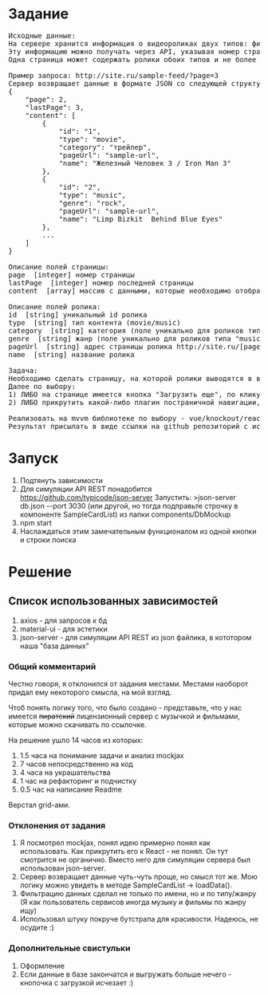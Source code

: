 # Задание
<pre>
Исходные данные:
На сервере хранится информация о видеороликах двух типов: фильмы и музыка.
Эту информацию можно получать через API, указывая номер страницы с данными.
Одна страница может содержать ролики обоих типов и не более 10 штук.

Пример запроса: http://site.ru/sample-feed/?page=3
Сервер возвращает данные в формате JSON со следующей структурой:
{
	"page": 2,
	"lastPage": 3,
	"content": [
		{
			"id": "1",
			"type": "movie",
			"category": "трейлер",
			"pageUrl": "sample-url",
			"name": "Железный Человек 3 / Iron Man 3"
		},
		{
			"id": "2",
			"type": "music",
			"genre": "rock",
			"pageUrl": "sample-url",
			"name": "Limp Bizkit ­ Behind Blue Eyes"
		},
		...
	]
}

Описание полей страницы:
page ­ [integer] номер страницы
lastPage ­ [integer] номер последней страницы
content ­ [array] массив с данными, которые необходимо отобразить на странице

Описание полей ролика:
id ­ [string] уникальный id ролика
type ­ [string] тип контента (movie/music)
category ­ [string] категория (поле уникально для роликов типа "movie")
genre ­ [string] жанр (поле уникально для роликов типа "music")
pageUrl ­ [string] адрес страницы ролика http://site.ru/[pageUrl]
name ­ [string] название ролика

Задача:
Необходимо сделать страницу, на которой ролики выводятся в виде списка ссылок. Рядом с каждой ссылкой выводится поле category/genre, в зависимости от типа ролика. При загрузке страницы запрашивается и показывается первая порция данных.
Далее по выбору:
1) ЛИБО на странице имеется кнопка "Загрузить еще", по клику на которой загружается следующая страница с данными. Если данные закончились, кнопка "Загрузить еще" должна быть скрыта. Также реализовать возможность фильтрации загруженных данных на клиенте по названию (поле name)
2) ЛИБО прикрутить какой-либо плагин постраничной навигации, в этом случае список должен отображаться постранично (на странице 10 роликов)

Реализовать на mvvm библиотеке по выбору - vue/knockout/react/angular. Для отображения списка НЕ использовать плагины таблиц, а только встроенный шаблонизатор из mvvm решения. Учесть обработку ошибок. Серверные запросы эмулировать через https://github.com/jakerella/jquery-mockjax Для аккуратного вида можно прикрутить bootstrap.
Результат присылать в виде ссылки на github репозиторий с исходным кодом тестового задания и инструкции, как запускать.
</pre>
# Запуск
1. Подтянуть зависимости
2. Для симуляции API REST понадобится https://github.com/typicode/json-server
Запустить: >json-server db.json --port 3030
(или другой, но тогда подправьте строчку в компоненте SampleCardList)
из папки components/DbMockup
3. npm start
4. Наслаждаться этим замечательным функционалом из одной кнопки и строки поиска

# Решение
## Список использованных зависимостей
1. axios - для запросов к бд
2. material-ui - для эстетики
3. json-server - для симуляции API REST из json файлика, в кототором наша "база данных"

### Общий комментарий
Честно говоря, я отклонился от задания местами.
Местами наоборот придал ему некоторого смысла, на мой взгляд.

Чтоб понять логику того, что было создано - представьте, что у нас имеется ~~пиратский~~ лицензионный сервер
с музычкой и фильмами, которые можно скачивать по ссылочке.

На решение ушло 14 часов из которых:
1. 1.5 часа на понимание задачи и анализ mockjax
2. 7 часов непосредственно на код
3. 4 часа на украшательства
4. 1 час на рефакторинг и подчистку
5. 0.5 час на написание Readme

Верстал grid-ами.

### Отклонения от задания
1. Я посмотрел mockjax, понял идею примерно понял как использовать. Как прикрутить его к React - не понял. Он тут смотрится не органично.
Вместо него для симуляции сервера был использован json-server.
2. Сервер возвращает данные чуть-чуть проще, но смысл тот же. Мою логику можно увидеть в методе SampleCardList -> loadData().
3. Фильтрацию данных сделал не только по имени, но и по типу/жанру (Я как пользователь сервисов иногда музыку и фильмы по жанру ищу)
4. Использовал штуку покруче бутстрапа для красивости. Надеюсь, не осудите :)

### Дополнительные свистульки
1. Оформление
2. Если данные в базе закончатся и выгружать больше нечего - кнопочка с загрузкой исчезает :)
